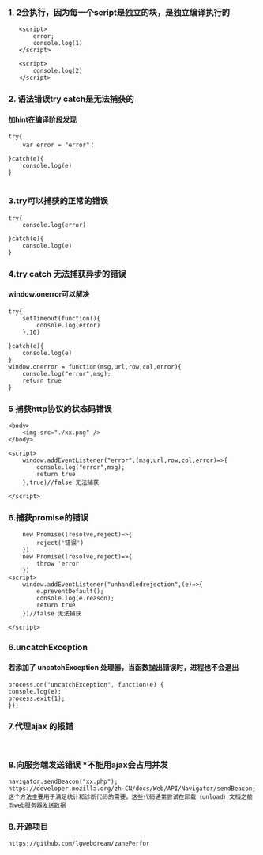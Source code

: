 ### 1. 2会执行，因为每一个script是独立的块，是独立编译执行的
 ```
    <script>
        error;
        console.log(1)
    </script>

    <script>
        console.log(2)
    </script>

 ```
### 2. 语法错误try catch是无法捕获的
#### 加hint在编译阶段发现
```
try{
    var error = "error"：

}catch(e){
    console.log(e)
}


```
### 3.try可以捕获的正常的错误
```
try{
    console.log(error)

}catch(e){
    console.log(e)
}
```
### 4.try catch 无法捕获异步的错误
#### window.onerror可以解决

```
try{
    setTimeout(function(){
        console.log(error)
    },10)

}catch(e){
    console.log(e)
}
window.onerror = function(msg,url,row,col,error){
    console.log("error",msg);
    return true
}
```
### 5 捕获http协议的状态码错误

```
<body>
    <img src="./xx.png" />
</body>

<script>
    window.addEventListener("error",(msg,url,row,col,error)=>{
        console.log("error",msg);
        return true
    },true)//false 无法捕获

</script>

```

### 6.捕获promise的错误

```
    new Promise((resolve,reject)=>{
        reject('错误')
    })
    new Promise((resolve,reject)=>{
        throw 'error'
    })
<script>
    window.addEventListener("unhandledrejection",(e)=>{
        e.preventDefault();
        console.log(e.reason);
        return true
    })//false 无法捕获

</script>

```

### 6.uncatchException
#### 若添加了 uncatchException 处理器，当函数抛出错误时，进程也不会退出
```
process.on("uncatchException", function(e) {
console.log(e);
process.exit(1);
});

```

### 7.代理ajax 的报错
```


```


### 8.向服务端发送错误 *不能用ajax会占用并发
```
navigator.sendBeacon("xx.php");
https://developer.mozilla.org/zh-CN/docs/Web/API/Navigator/sendBeacon;
这个方法主要用于满足统计和诊断代码的需要，这些代码通常尝试在卸载（unload）文档之前向web服务器发送数据

```
### 8.开源项目
```
https;//github.com/lgwebdream/zanePerfor

```

